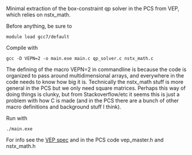 Minimal extraction of the box-constraint qp solver in the PCS from VEP, which relies on nstx_math. 

Before anything, be sure to 

`module load gcc7/default`

Compile with 

`gcc -D VEPN=2 -o main.exe main.c qp_solver.c nstx_math.c`

The defining of the macro VEPN=2 in commandline is because the code is organized to pass around multidimensional arrays, and everywhere in the code needs to know how big it is. Technically the nstx_math stuff is more general in the PCS but we only need square matrices. Perhaps this way of doing things is clunky, but from Stackoverflow/etc it seems this is just a problem with how C is made (and in the PCS there are a bunch of other macro definitions and background stuff I think). 

Run with 

`./main.exe`

For info see the [VEP spec](https://docs.google.com/document/d/1Qhbk7MiGolmaRhRa7-8sl-yOGcHsVb9RWQPyULVm31s/edit#) and in the PCS code vep_master.h and nstx_math.h